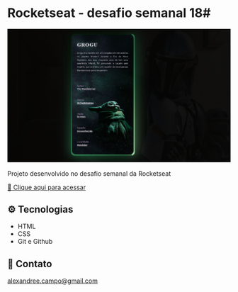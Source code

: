 # Rocketseat - desafio semanal 18#

![preview](./Github/preview.png)

Projeto desenvolvido no desafio semanal da Rocketseat

[🔗 Clique aqui para acessar](https://xandele.github.io/css-character-card/)

## ⚙️ Tecnologias

- HTML
- CSS
- Git e Github

## 📧 Contato

alexandree.campo@gmail.com